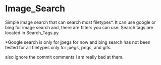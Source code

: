 # Image_Search

Simple image search that can search most filetypes*. It can use google or bing for image search and, there are filters you can use. Search tags are located in Search_Tags.py

\*Google search is only for jpegs for now and bing search has not been tested for all filetypes only for jpegs, pngs, and gifs.

also ignore the commit comments I am really bad at them.
